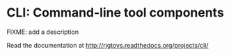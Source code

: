 # CLI: Command-line tool components

FIXME: add a description

Read the documentation at http://rjgtoys.readthedocs.org/projects/cli/
